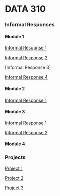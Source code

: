 # DATA 310

### Informal Responses

#### Module 1

[Informal Resopnse 1](https://rj-bartlett.github.io/Response1.md/)

[Informal Response 2](https://rj-bartlett.github.io/Response2.md/)

[Informal Response 3]

[Informal Response 4](https://rj-bartlett.github.io/Response4.md/)

#### Module 2

[Informal Response 1](https://rj-bartlett.github.io/Informal-Response-Module-2/)

#### Module 3

[Informal Response 1](https://rj-bartlett.github.io/informal_response_mod3/)

[Informal Response 2](https://rj-bartlett.github.io/infomral-response-mod3_part2/)

#### Module 4

### Projects

[Project 1](https://rj-bartlett.github.io/Project1/)

[Project 2](https://rj-bartlett.github.io/Project-2/)

[Project 3]()
